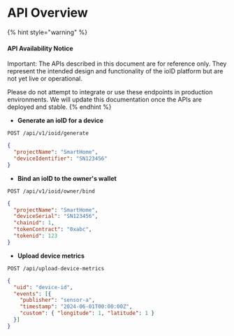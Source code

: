 # API Overview

{% hint style="warning" %}
#### API Availability Notice

Important: The APIs described in this document are for reference only. They represent the intended design and functionality of the ioID platform but are not yet live or operational.

Please do not attempt to integrate or use these endpoints in production environments. We will update this documentation once the APIs are deployed and stable.
{% endhint %}

* **Generate an ioID for a device**

```
POST /api/v1/ioid/generate
```

```json
{
  "projectName": "SmartHome",
  "deviceIdentifier": "SN123456"
}
```

* **Bind an ioID to the owner's wallet**

```
POST /api/v1/ioid/owner/bind
```

```json
{
  "projectName": "SmartHome",
  "deviceSerial": "SN123456",
  "chainid": 1,
  "tokenContract": "0xabc",
  "tokenid": 123
}
```

* **Upload device metrics**

```
POST /api/upload-device-metrics
```

```json
{
  "uid": "device-id",
  "events": [{
    "publisher": "sensor-a",
    "timestamp": "2024-06-01T00:00:00Z",
    "custom": { "longitude": 1, "latitude": 1 }
  }]
}
```
